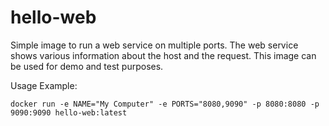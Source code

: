 # hello-web
Simple image to run a web service on multiple ports. The web service shows various information about the host and the request. This image can be used for demo and test purposes.

Usage Example:
```
docker run -e NAME="My Computer" -e PORTS="8080,9090" -p 8080:8080 -p 9090:9090 hello-web:latest
```
